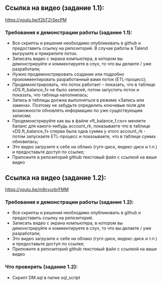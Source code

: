 ## Сcылка на видео (задание 1.1):
https://youtu.be/f2bTZrSecPM


### Требования к демонстрации работы (задание 1.1):

- Все скрипты и решения необходимо опубликовать в github и предоставить ссылку на репозиторий. В случае работы в Talend выгрузите и прикрепите поток.
- Записать видео с экрана компьютера, в котором вы демонстрируйте и комментируете в слух, то что вы делаете / уже разработали;
- Нужно продемонстрировать создание или подробно прокомментировать разработанный вами поток (ETL-процесс);
- Продемонстрировать, что поток работает – показать, что в таблице «DS.ft_balance_f» не было записей, потом запустить поток и показать, что таблица наполнилась;
- Запись в таблицы должна выполняться в режиме «Запись или замена». Поэтому не забудьте определить ключевые поля для возможности обновлять информацию по уже существующим записям;
- Продемонстрируйте как вы в файле «ft_balance_f.csv» меняете баланс для какого-нибудь account_rk, показываете что в таблице «DS.ft_balance_f» сперва была одна сумма у этого account_rk - потом запускаете ETL-процесс и показываете, что в таблице сумма обновилась;
- Это видео загрузите к себе на облако (гугл-диск, яндекс-диск и т.п.) и предоставьте доступ по ссылке;
- Приложите в репозиторий github текстовый файл с ссылкой на ваше видео


## Сcылка на видео (задание 1.2):
https://youtu.be/m9cyurbrFMM


### Требования к демонстрации работы (задание 1.2):

- Все скрипты и решения необходимо опубликовать в github и предоставить ссылку на репозиторий.
- Записать видео с экрана компьютера, в котором вы демонстрируйте и комментируете в слух, то что вы делаете / уже разработали;
- Это видео загрузите к себе на облако (гугл-диск, яндекс-диск и т.п.) и предоставьте доступ по ссылке;
- Приложите в репозиторий github текстовый файл с ссылкой на ваше видео

### Что проверять (задание 1.2):
- Скрипт DM.sql в папке sql_script


